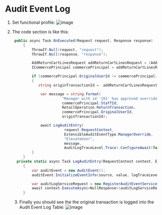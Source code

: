 # Audit Event Log 

1.  Set functional profile:
    ![image](https://github.com/zhangguanghuib/NewCommerceSDK/assets/14832260/73c387b3-03d9-4267-91b4-837c796ed5b2)

2. The code section is like this:
   ```csharp
    public async Task OnExecuted(Request request, Response response)
        {
            ThrowIf.Null(request, "request");
            ThrowIf.Null(response, "response");

            AddReturnCartLinesRequest addReturnCartLinesRequest = (AddReturnCartLinesRequest)request;
            ICommercePrincipal commercePrincipal = addReturnCartLinesRequest.RequestContext.GetPrincipal();

            if (commercePrincipal.OriginalUserId != commercePrincipal.UserId)
            {
               string originTransactionId =  addReturnCartLinesRequest.ReturnCartLines.AsPagedResult().ToList().First().ReturnTransactionId;

                var message = string.Format(
                          "Manager with id '{0}' has approved override for operation with id '{1}' for original transaction {3} to the operator with id '{2}'.",
                          commercePrincipal.StaffId,
                          RetailOperation.ReturnTransaction,
                          commercePrincipal.OriginalUserId,
                          originTransactionId);

                await LogAuditEntry(
                           request.RequestContext,
                           ExtensibleAuditEventType.ManagerOverride,
                           "ElevateUser",
                           message,
                           AuditLogTraceLevel.Trace).ConfigureAwait(false);
            }
        }
     private static async Task LogAuditEntry(RequestContext context, ExtensibleAuditEventType eventType, string source, string value, AuditLogTraceLevel logTraceLevel = AuditLogTraceLevel.Trace)
        {
            var auditEvent = new AuditEvent();
            auditEvent.InitializeEventInfo(source, value, logTraceLevel, eventType);

            var auditLogServiceRequest = new RegisterAuditEventServiceRequest(auditEvent);
            await context.ExecuteAsync<NullResponse>(auditLogServiceRequest).ConfigureAwait(false);
        }
   ```

   3.  Finally you should see the the original transaction is logged into the Audit Event Log Table:
      ![image](https://github.com/zhangguanghuib/NewCommerceSDK/assets/14832260/237d5a8e-0ba7-420f-9bc6-5b2101824a4f)


